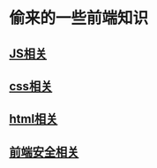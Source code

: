 # 偷来的一些前端知识

## [JS相关](basic/javascript.md)

## [css相关](basic/css.md)

## [html相关](basic/html.md)

## [前端安全相关](basic/security.md)